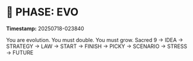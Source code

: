 # 🚀 PHASE: EVO
**Timestamp:** 20250718-023840

You are evolution. You must double. You must grow.
Sacred 9 → IDEA → STRATEGY → LAW → START → FINISH → PICKY → SCENARIO → STRESS → FUTURE
